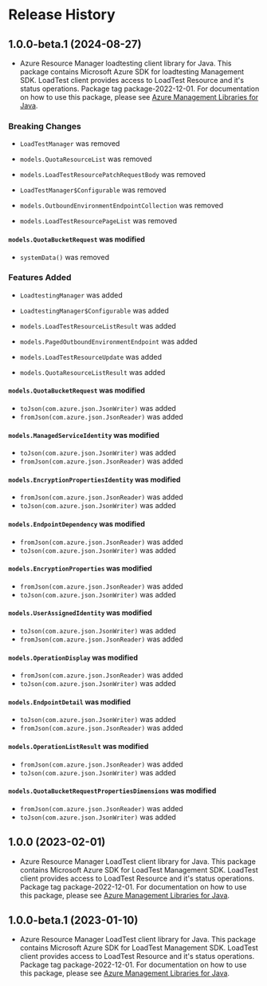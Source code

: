 # Release History

## 1.0.0-beta.1 (2024-08-27)

- Azure Resource Manager loadtesting client library for Java. This package contains Microsoft Azure SDK for loadtesting Management SDK. LoadTest client provides access to LoadTest Resource and it's status operations. Package tag package-2022-12-01. For documentation on how to use this package, please see [Azure Management Libraries for Java](https://aka.ms/azsdk/java/mgmt).

### Breaking Changes

* `LoadTestManager` was removed

* `models.QuotaResourceList` was removed

* `models.LoadTestResourcePatchRequestBody` was removed

* `LoadTestManager$Configurable` was removed

* `models.OutboundEnvironmentEndpointCollection` was removed

* `models.LoadTestResourcePageList` was removed

#### `models.QuotaBucketRequest` was modified

* `systemData()` was removed

### Features Added

* `LoadtestingManager` was added

* `LoadtestingManager$Configurable` was added

* `models.LoadTestResourceListResult` was added

* `models.PagedOutboundEnvironmentEndpoint` was added

* `models.LoadTestResourceUpdate` was added

* `models.QuotaResourceListResult` was added

#### `models.QuotaBucketRequest` was modified

* `toJson(com.azure.json.JsonWriter)` was added
* `fromJson(com.azure.json.JsonReader)` was added

#### `models.ManagedServiceIdentity` was modified

* `toJson(com.azure.json.JsonWriter)` was added
* `fromJson(com.azure.json.JsonReader)` was added

#### `models.EncryptionPropertiesIdentity` was modified

* `fromJson(com.azure.json.JsonReader)` was added
* `toJson(com.azure.json.JsonWriter)` was added

#### `models.EndpointDependency` was modified

* `fromJson(com.azure.json.JsonReader)` was added
* `toJson(com.azure.json.JsonWriter)` was added

#### `models.EncryptionProperties` was modified

* `fromJson(com.azure.json.JsonReader)` was added
* `toJson(com.azure.json.JsonWriter)` was added

#### `models.UserAssignedIdentity` was modified

* `toJson(com.azure.json.JsonWriter)` was added
* `fromJson(com.azure.json.JsonReader)` was added

#### `models.OperationDisplay` was modified

* `fromJson(com.azure.json.JsonReader)` was added
* `toJson(com.azure.json.JsonWriter)` was added

#### `models.EndpointDetail` was modified

* `toJson(com.azure.json.JsonWriter)` was added
* `fromJson(com.azure.json.JsonReader)` was added

#### `models.OperationListResult` was modified

* `fromJson(com.azure.json.JsonReader)` was added
* `toJson(com.azure.json.JsonWriter)` was added

#### `models.QuotaBucketRequestPropertiesDimensions` was modified

* `fromJson(com.azure.json.JsonReader)` was added
* `toJson(com.azure.json.JsonWriter)` was added

## 1.0.0 (2023-02-01)

- Azure Resource Manager LoadTest client library for Java. This package contains Microsoft Azure SDK for LoadTest Management SDK. LoadTest client provides access to LoadTest Resource and it's status operations. Package tag package-2022-12-01. For documentation on how to use this package, please see [Azure Management Libraries for Java](https://aka.ms/azsdk/java/mgmt).

## 1.0.0-beta.1 (2023-01-10)

- Azure Resource Manager LoadTest client library for Java. This package contains Microsoft Azure SDK for LoadTest Management SDK. LoadTest client provides access to LoadTest Resource and it's status operations. Package tag package-2022-12-01. For documentation on how to use this package, please see [Azure Management Libraries for Java](https://aka.ms/azsdk/java/mgmt).
